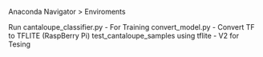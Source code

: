 Anaconda Navigator > Enviroments 

Run 
cantaloupe_classifier.py - For Training
convert_model.py - Convert TF to TFLITE (RaspBerry Pi)
test_cantaloupe_samples using tflite - V2 for Tesing
